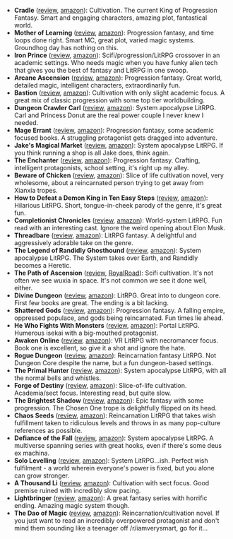 * **Cradle** ([review](https://cosmiccoding.com.au/reviews/cradle), [amazon](https://www.amazon.com/Cradle-Foundation-Collected-Book-ebook/dp/B076G8DVN6)): Cultivation. The current King of Progression Fantasy. Smart and engaging characters, amazing plot, fantastical world.
* **Mother of Learning** ([review](https://cosmiccoding.com.au/reviews/mol), [amazon](https://www.amazon.com/dp/B09M2R6QLF)): Progression fantasy, and time loops done right. Smart MC, great plot, varied magic systems. Groundhog day has nothing on this.
* **Iron Prince** ([review](https://cosmiccoding.com.au/reviews/iron_prince), [amazon](https://www.amazon.com/Iron-Prince-Warformed-Stormweaver-Book-ebook/dp/B08KGT4CLQ)): Scifi/progression/LitRPG crossover in an academic settings. Who needs magic when you have funky alien tech that gives you  the best of fantasy and LitRPG in one swoop.
* **Arcane Ascension** ([review](https://cosmiccoding.com.au/reviews/arcane_ascension), [amazon](https://www.amazon.com/gp/product/B06XBFD7CB)): Progression fantasy. Great world, detailed magic, intelligent characters, extraordinarily fun.
* **Bastion** ([review](https://cosmiccoding.com.au/reviews/bastion), [amazon](https://www.amazon.com/Bastion-Immortal-Great-Souls-Book-ebook/dp/B09KNXZZR5)): Cultivation with only slight academic focus. A great mix of classic progression with some top tier worldbuilding.
* **Dungeon Crawler Carl** ([review](https://cosmiccoding.com.au/reviews/carl), [amazon](https://www.amazon.com/Dungeon-Crawler-Carl-Gamelit-Adventure-ebook/dp/B08BKGYQXW)): System apocalypse LitRPG. Carl and Princess Donut are the real power couple I never knew I needed.
* **Mage Errant** ([review](https://cosmiccoding.com.au/reviews/mage_errant), [amazon](https://www.amazon.com/Into-Labyrinth-Mage-Errant-Book-ebook/dp/B07J675X2C)): Progression fantasy, some academic focused books. A struggling protagonist gets dragged into adventure.
* **Jake's Magical Market** ([review](https://cosmiccoding.com.au/reviews/jmm), [amazon](https://www.amazon.com/Jakes-Magical-Market-J-R-Mathews-ebook/dp/B09HWX11N9)): System apocalypse LitRPG. If you think running a shop is all Jake does, think again.
* **The Enchanter** ([review](https://cosmiccoding.com.au/reviews/enchanter), [amazon](https://www.amazon.com/Enchanter-Journals-Evander-Tailor-Book-ebook/dp/B09VNDHW49)): Progression fantasy. Crafting, intelligent protagonists, school setting, it's right up my alley.
* **Beware of Chicken** ([review](https://cosmiccoding.com.au/reviews/chicken), [amazon](https://www.amazon.com/Beware-Chicken-Xianxia-Cultivation-Novel-ebook/dp/B09Y6RQSHM)): Slice of life cultivation novel, very wholesome, about a reincarnated person trying to get away from Xianxia tropes.
* **How to Defeat a Demon King in Ten Easy Steps** ([review](https://cosmiccoding.com.au/reviews/ten_steps), [amazon](https://www.amazon.com/Defeat-Demon-King-Easy-Steps/dp/B086R4N2YC)): Hilarious LitRPG. Short, tongue-in-cheek parody of the genre, it's great fun.
* **Completionist Chronicles** ([review](https://cosmiccoding.com.au/reviews/cc), [amazon](https://www.amazon.com/Ritualist-Completionist-Chronicles-Book-1-ebook/dp/B07B27XQLF)): World-system LitRPG. Fun read with an interesting cast. Ignore the weird opening about Elon Musk.
* **Threadbare** ([review](https://cosmiccoding.com.au/reviews/threadbare), [amazon](https://www.amazon.com/Threadbare-Stuff-Nonsense-Andrew-Seiple-ebook/dp/B078KGS4V4)): LitRPG fantasy. A delightful and aggressively adorable take on the genre.
* **The Legend of Randidly Ghosthound** ([review](https://cosmiccoding.com.au/reviews/ghosthound), [amazon](https://www.amazon.com/Legend-Randidly-Ghosthound-LitRPG-Adventure-ebook/dp/B09BNSH5KG)): System apocalypse LitRPG. The System takes over Earth, and Randidly becomes a Heretic.
* **The Path of Ascension** ([review](https://cosmiccoding.com.au/reviews/path_ascension), [RoyalRoad](https://www.royalroad.com/fiction/40920/the-path-of-ascension)): Scifi cultivation. It's not often we see wuxia in space. It's not common we see it done well, either.
* **Divine Dungeon** ([review](https://cosmiccoding.com.au/reviews/divine_dungeon), [amazon](https://www.amazon.com/Divine-Dungeon-Complete-GameLit-Fantasy-ebook/dp/B084RD9N97)): LitRPG. Great into to dungeon core. First few books are great. The ending is a bit lacking.
* **Shattered Gods** ([review](https://cosmiccoding.com.au/reviews/shattered_gods), [amazon](https://www.amazon.com/Shattered-Gods-Epic-Fantasy-Progression-ebook/dp/B091QCZ75X)): Progression fantasy. A falling empire, oppressed populace, and gods being reincarnated. Fun times lie ahead.
* **He Who Fights With Monsters** ([review](https://cosmiccoding.com.au/reviews/hwfwm), [amazon](https://www.amazon.com/He-Who-Fights-Monsters-Adventure-ebook/dp/B08WCT9W26)): Portal LitRPG. Humerous isekai with a big-mouthed protagonist.
* **Awaken Online** ([review](https://cosmiccoding.com.au/reviews/awaken), [amazon](https://www.amazon.com/dp/B074CC5NDX)): VR LitRPG with necromancer focus. Book one is excellent, so give it a shot and ignore the hate.
* **Rogue Dungeon** ([review](https://cosmiccoding.com.au/reviews/rogue_dungeon), [amazon](https://www.amazon.com/Rogue-Dungeon-litRPG-Adventure-Book-ebook/dp/B07FKYZFYD)): Reincarnation fantasy LitRPG. Not Dungeon Core despite the name, but a fun dungeon-based settings.
* **The Primal Hunter** ([review](https://cosmiccoding.com.au/reviews/hunter), [amazon](https://www.amazon.com/Primal-Hunter-LitRPG-Adventure-ebook/dp/B09MV3G8PG)): System apocalypse LitRPG, with all the normal bells and whistles.
* **Forge of Destiny** ([review](https://cosmiccoding.com.au/reviews/forge_destiny), [amazon](https://www.amazon.com/Forge-Destiny-1-Yrsillar-ebook/dp/B08P8175Z1)): Slice-of-life cultivation. Academia/sect focus. Interesting read, but quite slow.
* **The Brightest Shadow** ([review](https://cosmiccoding.com.au/reviews/brightest_shadow), [amazon](https://www.amazon.com/Brightest-Shadow-Sarah-Lin-ebook/dp/B0856ZMG9Z)): Epic fantasy with some progression. The Chosen One trope is delightfully flipped on its head.
* **Chaos Seeds** ([review](https://cosmiccoding.com.au/reviews/land), [amazon](https://www.amazon.com/Land-Founding-LitRPG-Chaos-Seeds-ebook/dp/B0172GEB68)): Reincarnation LitRPG that takes wish fulfillment taken to ridiculous levels and throws in as many pop-culture references as possible.
* **Defiance of the Fall** ([review](https://cosmiccoding.com.au/reviews/defiance), [amazon](https://www.amazon.com/Defiance-Fall-LitRPG-Adventure-TheFirstDefier-ebook/dp/B09168R29M)): System apocalypse LitRPG. A multiverse spanning series with great hooks, even if there's some deus ex machina.
* **Solo Levelling** ([review](https://cosmiccoding.com.au/reviews/solo_levelling), [amazon](https://www.amazon.com/Solo-Leveling-Vol-1-Novel/dp/B096YCZLTL)): System LitRPG...ish. Perfect wish fulfilment - a world wherein everyone's power is fixed, but you alone can grow stronger.
* **A Thousand Li** ([review](https://cosmiccoding.com.au/reviews/thousand_li), [amazon](https://www.amazon.co.uk/gp/product/B07PKGSDDQ)): Cultivation with sect focus. Good premise ruined with incredibly slow pacing.
* **Lightbringer** ([review](https://cosmiccoding.com.au/reviews/lightbringer), [amazon](https://www.amazon.co.uk/Black-Prism-Book-Lightbringer/dp/1841499048)): A great fantasy series with horrific ending. Amazing magic system though.
* **The Dao of Magic** ([review](https://cosmiccoding.com.au/reviews/dao_of_magic), [amazon](https://www.amazon.com/Dao-Magic-Book-I-ebook/dp/B07HM1YJ9Y)): Reincarnation/cultivation novel. If you just want to read an incredibly overpowered protagonist and don't mind them sounding like a teenager off /r/iamverysmart, go for it...
